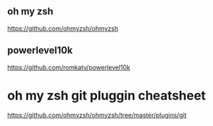 ## oh my zsh
https://github.com/ohmyzsh/ohmyzsh  

## powerlevel10k
https://github.com/romkatv/powerlevel10k  

# oh my zsh git pluggin cheatsheet
https://github.com/ohmyzsh/ohmyzsh/tree/master/plugins/git  
